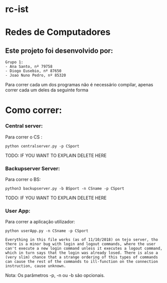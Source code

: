 # rc-ist

# Redes de Computadores

## Este projeto foi desenvolvido por:

	Grupo 1:
	- Ana Santo, nº 79758
	- Diogo Eusebio, nº 87650
	- Joao Nuno Pedro, nº 85320

Para correr cada um dos programas não é necessário compilar, apenas correr cada um deles da seguinte forma

# Como correr:

### 	Central server:

Para correr o CS :

```
python centralserver.py -p CSport
```
TODO: IF YOU WANT TO EXPLAIN DELETE HERE

###		Backupserver Server:

Para correr o BS:

```
python3 backupserver.py -b BSport -n CSname -p CSport
```
TODO: IF YOU WANT TO EXPLAIN DELETE HERE

### 	User App:

Para correr a aplicação utilizador:

```
python userApp.py -n CSname -p CSport
```
```
Everything in this file works (as of 11/10/2018) on tejo server, tho there is a minor bug with login and logout commands, where the user can't execute a new login command unless it executes a logout command, which in turn says that the login was already losed. There is also a (very slim) chance that a strange ordering of this types of commands can cause the rest of the commands to ill-function on the connection instruction, cause unknown.
```
Nota: Os parâmetros -p, -n ou -b são opcionais.
